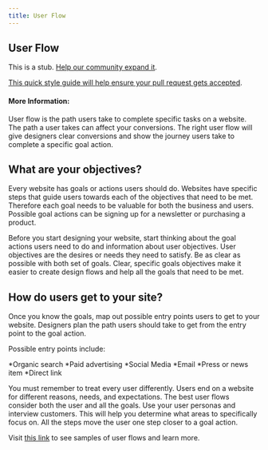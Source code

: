 ```yaml
---
title: User Flow
---
```

## User Flow

This is a stub. <a href='https://github.com/freecodecamp/guides/tree/master/src/pages/user-experience-design/user-flow/index.md' target='_blank' rel='nofollow'>Help our community expand it</a>.

<a href='https://github.com/freecodecamp/guides/blob/master/README.md' target='_blank' rel='nofollow'>This quick style guide will help ensure your pull request gets accepted</a>.

<!-- The article goes here, in GitHub-flavored Markdown. Feel free to add YouTube videos, images, and CodePen/JSBin embeds  -->

#### More Information:
<!-- Please add any articles you think might be helpful to read before writing the article -->

User flow is the path users take to complete specific tasks on a website. The path a user takes can affect your conversions. The right user flow will give designers clear conversions and show the journey users take to complete a specific goal action.

## What are your objectives?

Every website has goals or actions users should do. Websites have specific steps that guide users towards each of the objectives that need to be met.  Therefore each goal needs to be valuable for both the business and users. Possible goal actions can be signing up for a newsletter or purchasing a product. 

Before you start designing your website, start thinking about the goal actions users need to do and information about user objectives. User objectives are the desires or needs they need to satisfy. Be as clear as possible with both set of goals. Clear, specific goals objectives make it easier to create design flows and help all the goals that need to be met.

## How do users get to your site?

Once you know the goals, map out possible entry points users to get to your website. Designers plan the path users should take to get from the entry point to the goal action. 

Possible entry points include:

*Organic search
*Paid advertising
*Social Media
*Email
*Press or news item
*Direct link

You must remember to treat every user differently. Users end on a website for different reasons, needs, and expectations. The best user flows consider both the user and all the goals. Use your user personas and interview customers. This will help you determine what areas to specifically focus on. All the steps move the user one step closer to a goal action.

Visit [this link]( https://conversionxl.com/blog/how-to-design-user-flow/) to see samples of user flows and learn more.

